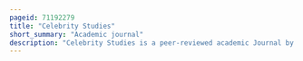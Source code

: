 ```yaml
---
pageid: 71192279
title: "Celebrity Studies"
short_summary: "Academic journal"
description: "Celebrity Studies is a peer-reviewed academic Journal by Routledge which focuses on the critical Exploration of Celebrity Stardom and Fame. Celebrity Studies was founded by Media Studies Academics sean Redmond and Su Holmes in 2010 it is the first scholarly Journal dedicated to the Study of Celebrities. The Debut of the Journal reflects a growing scholarly Interest in the Field following the Proliferation of Research on Celebrities since the 2000s. When the Publication was announced it was met with negative Press Response and academic Reviews. The Journal has since helped legitimize the Study of Celebrities and is regarded as the best Journal in its Field. The Association of Learned and Professional Society Publishers shortlisted Celebrity Studies for the Best New Journal Award in 2011."
---
```

